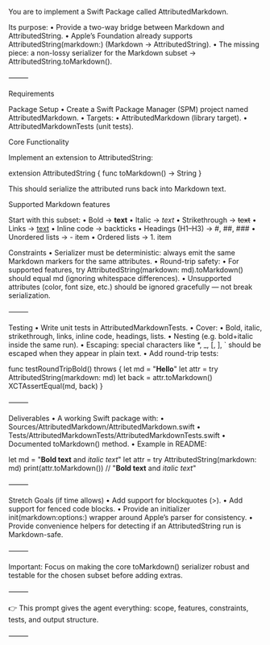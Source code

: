 
You are to implement a Swift Package called AttributedMarkdown.

Its purpose:
	•	Provide a two-way bridge between Markdown and AttributedString.
	•	Apple’s Foundation already supports AttributedString(markdown:) (Markdown → AttributedString).
	•	The missing piece: a non-lossy serializer for the Markdown subset → AttributedString.toMarkdown().

⸻

Requirements

Package Setup
	•	Create a Swift Package Manager (SPM) project named AttributedMarkdown.
	•	Targets:
	•	AttributedMarkdown (library target).
	•	AttributedMarkdownTests (unit tests).

Core Functionality

Implement an extension to AttributedString:

extension AttributedString {
    func toMarkdown() -> String
}

This should serialize the attributed runs back into Markdown text.

Supported Markdown features

Start with this subset:
	•	Bold → **text**
	•	Italic → *text*
	•	Strikethrough → ~~text~~
	•	Links → [text](url)
	•	Inline code → backticks
	•	Headings (H1–H3) → #, ##, ###
	•	Unordered lists → - item
	•	Ordered lists → 1. item

Constraints
	•	Serializer must be deterministic: always emit the same Markdown markers for the same attributes.
	•	Round-trip safety:
	•	For supported features, try AttributedString(markdown: md).toMarkdown() should equal md (ignoring whitespace differences).
	•	Unsupported attributes (color, font size, etc.) should be ignored gracefully — not break serialization.

⸻

Testing
	•	Write unit tests in AttributedMarkdownTests.
	•	Cover:
	•	Bold, italic, strikethrough, links, inline code, headings, lists.
	•	Nesting (e.g. bold+italic inside the same run).
	•	Escaping: special characters like *, _, [, ], ` should be escaped when they appear in plain text.
	•	Add round-trip tests:

func testRoundTripBold() throws {
    let md = "**Hello**"
    let attr = try AttributedString(markdown: md)
    let back = attr.toMarkdown()
    XCTAssertEqual(md, back)
}



⸻

Deliverables
	•	A working Swift package with:
	•	Sources/AttributedMarkdown/AttributedMarkdown.swift
	•	Tests/AttributedMarkdownTests/AttributedMarkdownTests.swift
	•	Documented toMarkdown() method.
	•	Example in README:

let md = "**Bold text** and *italic text*"
let attr = try AttributedString(markdown: md)
print(attr.toMarkdown()) // "**Bold text** and *italic text*"



⸻

Stretch Goals (if time allows)
	•	Add support for blockquotes (>).
	•	Add support for fenced code blocks.
	•	Provide an initializer init(markdown:options:) wrapper around Apple’s parser for consistency.
	•	Provide convenience helpers for detecting if an AttributedString run is Markdown-safe.

⸻

Important:
Focus on making the core toMarkdown() serializer robust and testable for the chosen subset before adding extras.

⸻

👉 This prompt gives the agent everything: scope, features, constraints, tests, and output structure.

⸻

